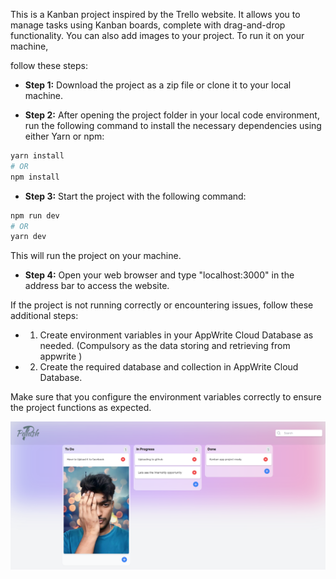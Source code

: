 This is a Kanban project inspired by the Trello website. It allows you to manage tasks using Kanban boards, complete with drag-and-drop functionality. You can also add images to your project. To run it on your machine, 

follow these steps:

- **Step 1:** Download the project as a zip file or clone it to your local machine.

- **Step 2:** After opening the project folder in your local code environment, run the following command to install the necessary dependencies using either Yarn or npm:

```bash
yarn install
# OR
npm install
```

- **Step 3:** Start the project with the following command:

```bash
npm run dev
# OR
yarn dev
```

This will run the project on your machine.

- **Step 4:** Open your web browser and type "localhost:3000" in the address bar to access the website.

If the project is not running correctly or encountering issues, follow these additional steps:

- 1. Create environment variables in your AppWrite Cloud Database as needed. (Compulsory as the data storing and retrieving from appwrite )
- 2. Create the required database and collection in AppWrite Cloud Database.

Make sure that you configure the environment variables correctly to ensure the project functions as expected.

<img src="public/img.png">

